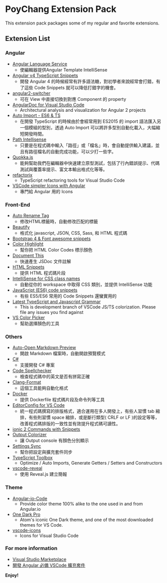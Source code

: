 # PoyChang Extension Pack

This extension pack packages some of my regular and favorite extensions.

## Extension List

### Angular

* [Angular Language Service](https://marketplace.visualstudio.com/items?itemName=Angular.ng-template)
    * 使編輯器提供Angular Template IntelliSense
* [Angular v4 TypeScript Snippets](https://marketplace.visualstudio.com/items?itemName=johnpapa.Angular2)
    * 開發 Angular 4 的時候經常有許多語法糖，對初學者來說經常會打錯，有了這些 Code Snippets 就可以降低打錯字的機會。
* [angular2-switcher](https://marketplace.visualstudio.com/items?itemName=infinity1207.angular2-switcher)
    * 可在 View 中直接切換到對應 Component 的 property
* [AngularDoc for Visual Studio Code](https://marketplace.visualstudio.com/items?itemName=AngularDoc.angulardoc-vscode)
    * Architectural analysis and visualization for Angular 2 projects
* [Auto Import - ES6 & TS](https://marketplace.visualstudio.com/items?itemName=moppitz.vscode-extension-auto-import)
    * 在開發 TypeScript 的時候由於會經常用到 ES2015 的 import 語法匯入另一個模組的型別，透過 Auto Import 可以將許多型別自動化載入，大幅縮短開發時間。
* [Path Intellisense](https://marketplace.visualstudio.com/items?itemName=christian-kohler.path-intellisense)
    * 只要是在程式碼中輸入「路徑」或「檔名」時，會自動提供輸入建議，並且有路徑檔名的自動完成功能，可以少打一些字。
* [Quokka.js](https://marketplace.visualstudio.com/items?itemName=WallabyJs.quokka-vscode)
    * 能夠幫助我們在編輯器中快速建立原型測試，包括了行內錯誤提示、代碼測試與覆蓋率提示、富文本輸出格式化等等。
* [refactorix](https://marketplace.visualstudio.com/items?itemName=krizzdewizz.refactorix)
    * TypeScript refactoring tools for Visual Studio Code
* [VSCode simpler Icons with Angular](https://marketplace.visualstudio.com/items?itemName=davidbabel.vscode-simpler-icons)
    * 專門給 Angular 用的 Icons

### Front-End

* [Auto Rename Tag](https://marketplace.visualstudio.com/items?itemName=formulahendry.auto-rename-tag)
    * 修改HTML標籤時，自動修改匹配的標籤
* [Beautify](https://marketplace.visualstudio.com/items?itemName=HookyQR.beautify)
    * 格式化 javascript, JSON, CSS, Sass, 和 HTML 程式碼
* [Bootstrap 4 & Font awesome snippets](https://marketplace.visualstudio.com/items?itemName=thekalinga.bootstrap4-vscode)
* [Color Highlight](https://marketplace.visualstudio.com/items?itemName=naumovs.color-highlight)
    * 幫你把 HTML Color Codes 標示顏色
* [Document This](https://marketplace.visualstudio.com/items?itemName=joelday.docthis)
    * 快速產生 JSDoc 文件註解
* [HTML Snippets](https://marketplace.visualstudio.com/items?itemName=abusaidm.html-snippets)
    * 提供 HTML 程式碼片段
* [IntelliSense for CSS class names](https://marketplace.visualstudio.com/items?itemName=Zignd.html-css-class-completion)
    * 自動從你的 workspace 中取得 CSS 類別，並提供 IntelliSense 功能
* [JavaScript (ES6) code snippets](https://marketplace.visualstudio.com/items?itemName=xabikos.JavaScriptSnippets)
    * 有些 ES5/ES6 常用的 Code Snippets 還蠻實用的
* [Latest TypeScript and Javascript Grammar](https://marketplace.visualstudio.com/items?itemName=ms-vscode.typescript-javascript-grammar)
    * This is development branch of VSCode JS/TS colorization. Please file any issues you find against 
* [VS Color Picker](https://marketplace.visualstudio.com/items?itemName=lihui.vs-color-picker)
    * 幫助選擇顏色的工具

### Others

* [Auto-Open Markdown Preview](https://marketplace.visualstudio.com/items?itemName=hnw.vscode-auto-open-markdown-preview)
    * 開啟 Markdown 檔案時，自動開啟預覽模式
* [C#](https://marketplace.visualstudio.com/items?itemName=ms-vscode.csharp)
    * 支援開發 C# 專案
* [Code Spellchecker](https://marketplace.visualstudio.com/items?itemName=streetsidesoftware.code-spell-checker)
    * 檢查程式碼中的英文是否有拼寫正確
* [Clang-Format](https://marketplace.visualstudio.com/items?itemName=xaver.clang-format)
    * 這個工具能夠自動化格式
* [Docker](https://marketplace.visualstudio.com/items?itemName=PeterJausovec.vscode-docker)
    * 提供 Dockerfile 程式碼片段及命令列等工具
* [EditorConfig for VS Code](https://marketplace.visualstudio.com/items?itemName=EditorConfig.EditorConfig)
    * 統一程式碼撰寫的排版格式，適合運用在多人開發上，有些人習慣 tab 縮排，有些則習慣 space 縮排，或是斷行類型( CRLF or LF )的設定等等，改善程式碼排版的一致性並有效提升程式碼可讀性。
* [ionic 2 Commands with Snippets](https://marketplace.visualstudio.com/items?itemName=Thavarajan.ionic2)
* [Output Colorizer](https://marketplace.visualstudio.com/items?itemName=IBM.output-colorizer)
    * 讓 Output console 有顏色分別顯示
* [Settings Sync](https://marketplace.visualstudio.com/items?itemName=Shan.code-settings-sync)
    * 幫你把設定與擴充套件同步
* [TypeScript Toolbox](https://marketplace.visualstudio.com/items?itemName=DSKWRK.vscode-generate-getter-setter)
    * Optimize / Auto Imports, Generate Getters / Setters and Constructors
* [vscode-reveal](https://marketplace.visualstudio.com/items?itemName=evilz.vscode-reveal)
    * 使用 Reveal.js 建立簡報

### Theme

* [Angular-io-Code](https://marketplace.visualstudio.com/items?itemName=NoHomey.angular-io-code)
    * Provide color theme 100% alike to the one used in and from Angular.io
* [One Dark Pro](https://marketplace.visualstudio.com/items?itemName=zhuangtongfa.Material-theme)
    * Atom's iconic One Dark theme, and one of the most downloaded themes for VS Code.
* [vscode-icons](https://marketplace.visualstudio.com/items?itemName=robertohuertasm.vscode-icons)
    * Icons for Visual Studio Code

### For more information

* [Visual Studio Marketplace](https://marketplace.visualstudio.com/)
* [開發 Angular 必備 VSCode 擴充套件](https://paper.dropbox.com/doc/-Angular-VSCode-Kh2w3saOyZtJSHawFoBem)

**Enjoy!**